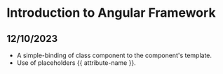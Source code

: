 # Introduction to Angular Framework
## 12/10/2023

- A simple-binding of class component to the component's template.
- Use of placeholders {{ attribute-name }}.
